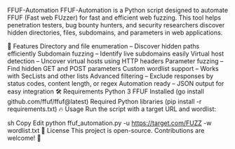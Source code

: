 FFUF-Automation
FFUF-Automation is a Python script designed to automate FFUF (Fast web FUzzer) for fast and efficient web fuzzing. This tool helps penetration testers, bug bounty hunters, and security researchers discover hidden directories, files, subdomains, and parameters in web applications.

🚀 Features
Directory and file enumeration – Discover hidden paths efficiently
Subdomain fuzzing – Identify live subdomains easily
Virtual host detection – Uncover virtual hosts using HTTP headers
Parameter fuzzing – Find hidden GET and POST parameters
Custom wordlist support – Works with SecLists and other lists
Advanced filtering – Exclude responses by status codes, content length, or regex
Automation ready – JSON output for easy integration
🛠 Requirements
Python 3
FFUF Installed (go install github.com/ffuf/ffuf@latest)
Required Python libraries (pip install -r requirements.txt)
🔥 Usage
Run the script with a target URL and wordlist:

sh
Copy
Edit
python ffuf_automation.py -u https://target.com/FUZZ -w wordlist.txt
📜 License
This project is open-source. Contributions are welcome! 🚀
